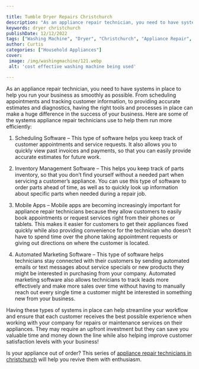 ```yaml
---

title: Tumble Dryer Repairs Christchurch
description: "As an appliance repair technician, you need to have systems in place to help you run your business as smoothly as possible. From s...check it out to learn"
keywords: dryer christchurch
publishDate: 12/12/2022
tags: ["Washing Machine", "Dryer", "Christchurch", "Appliance Repair", "Laundry Appliances"]
author: Curtis
categories: ["Household Appliances"]
cover: 
 image: /img/washingmachine/121.webp
 alt: 'cost effective washing machine being used'

---
```


As an appliance repair technician, you need to have systems in place to help you run your business as smoothly as possible. From scheduling appointments and tracking customer information, to providing accurate estimates and diagnostics, having the right tools and processes in place can make a huge difference in the success of your business. Here are some of the systems appliance repair technicians use to help them run more efficiently:

1. Scheduling Software – This type of software helps you keep track of customer appointments and service requests. It also allows you to quickly view past invoices and payments, so that you can easily provide accurate estimates for future work.

2. Inventory Management Software – This helps you keep track of parts inventory, so that you don’t find yourself without a needed part when servicing a customer’s appliance. You can use this type of software to order parts ahead of time, as well as to quickly look up information about specific parts when needed during a repair job.

3. Mobile Apps – Mobile apps are becoming increasingly important for appliance repair technicians because they allow customers to easily book appointments or request services right from their phones or tablets. This makes it easier for customers to get their appliances fixed quickly while also providing convenience for the technician who doesn’t have to spend time over the phone taking appointment requests or giving out directions on where the customer is located. 

4. Automated Marketing Software – This type of software helps technicians stay connected with their customers by sending automated emails or text messages about service specials or new products they might be interested in purchasing from your company. Automated marketing software also allows technicians to track leads more effectively and make more sales over time without having to manually reach out every single time a customer might be interested in something new from your business. 

Having these types of systems in place can help streamline your workflow and ensure that each customer receives the best possible experience when working with your company for repairs or maintenance services on their appliances. They may require an upfront investment but they can save you valuable time and money down the line while also helping improve customer satisfaction levels with your business!

Is your appliance out of order? This series of <a href="/pages/appliance-repair-technicians-in-christchurch/">appliance repair technicians in christchurch</a> will help you revive them with enthusiasm.